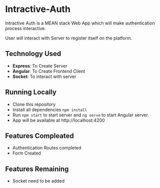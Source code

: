 # Intractive-Auth

Intractive Auth is a MEAN stack Web App which will make authentication process interactive.

User will interact with Server to register itself on the platform.

## Technology Used
- **Express**: To Create Server
- **Angular**: To Create Frontend Client
- **Socket**: To interact with server

## Running Locally
- Clone this repository
- Install all dependencies `npm install`
- Run `npm start` to start server and `ng serve` to start Angular server.
- App will be available at http://localhost:4200

## Features Compleated
- Authentication Routes completed
- Form Created

## Features Remaining
- Socket need to be added
